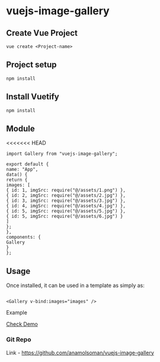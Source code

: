 # vuejs-image-gallery

## Create Vue Project

```
vue create <Project-name>
```

## Project setup

```
npm install
```

## Install Vuetify

```
npm install
```

## Module

<<<<<<< HEAD

```
import Gallery from "vuejs-image-gallery";
```

```
export default {
name: "App",
data() {
return {
images: [
{ id: 1, imgSrc: require("@/assets/1.png") },
{ id: 2, imgSrc: require("@/assets/2.jpg") },
{ id: 3, imgSrc: require("@/assets/3.jpg") },
{ id: 4, imgSrc: require("@/assets/4.jpg") },
{ id: 5, imgSrc: require("@/assets/5.jpg") },
{ id: 5, imgSrc: require("@/assets/6.jpg") }
]
};
},
components: {
Gallery
}
};

```

## Usage

Once installed, it can be used in a template as simply as:

```

<Gallery v-bind:images="images" />
```

Example

<a href="https://codesandbox.io/s/vuejs-image-gallery-1n6qb" target="_blank">Check Demo</a>

### Git Repo

Link - https://github.com/anamolsoman/vuejs-image-gallery
